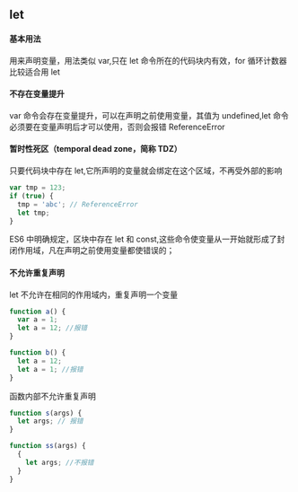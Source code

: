 ## let

#### 基本用法

用来声明变量，用法类似 var,只在 let 命令所在的代码块内有效，for 循环计数器比较适合用 let

#### 不存在变量提升

var 命令会存在变量提升，可以在声明之前使用变量，其值为 undefined,let 命令必须要在变量声明后才可以使用，否则会报错 ReferenceError

#### 暂时性死区（temporal dead zone，简称 TDZ）

只要代码块中存在 let,它所声明的变量就会绑定在这个区域，不再受外部的影响

```js
var tmp = 123;
if (true) {
  tmp = 'abc'; // ReferenceError
  let tmp;
}
```

ES6 中明确规定，区块中存在 let 和 const,这些命令使变量从一开始就形成了封闭作用域，凡在声明之前使用变量都使错误的；

#### 不允许重复声明

let 不允许在相同的作用域内，重复声明一个变量

```js
function a() {
  var a = 1;
  let a = 12; //报错
}

function b() {
  let a = 12;
  let a = 1; //报错
}
```

函数内部不允许重复声明

```js
function s(args) {
  let args; // 报错
}

function ss(args) {
  {
    let args; //不报错
  }
}
```
